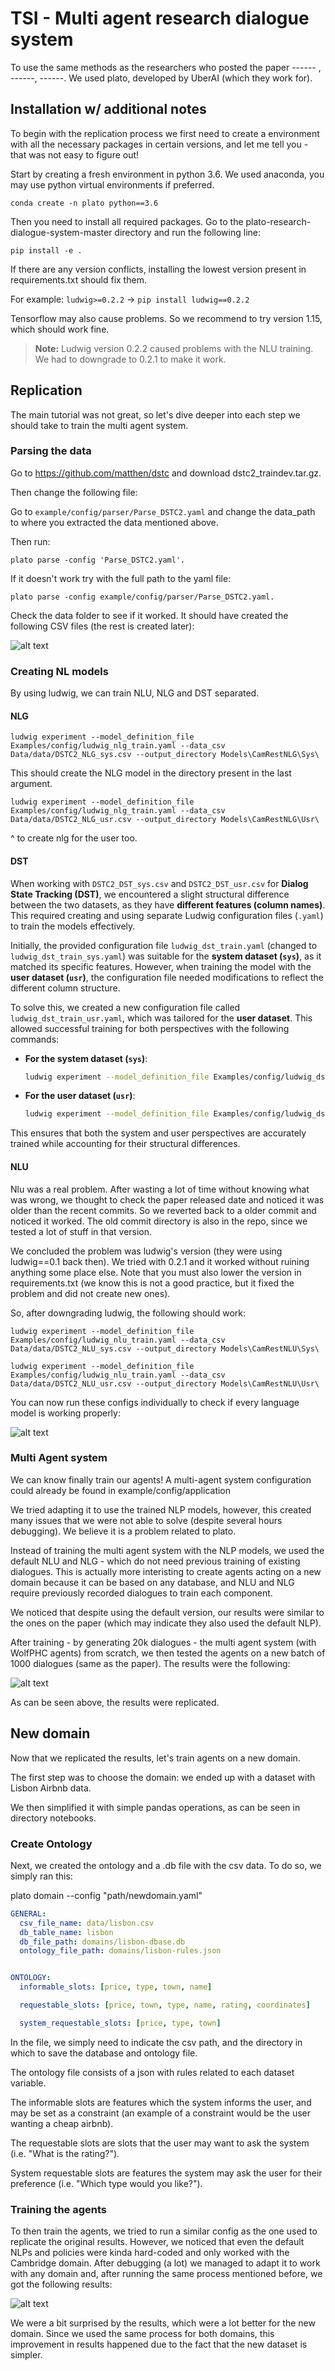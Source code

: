 # TSI - Multi agent research dialogue system

To use the same methods as the researchers who posted the paper ------ , ------, ------. We used plato, developed by UberAI (which they work for).

## Installation w/ additional notes

To begin with the replication process we first need to create a environment with all the necessary packages in certain versions, and let me tell you - that was not easy to figure out!

Start by creating a fresh environment in python 3.6. We used anaconda, you may use python virtual environments if preferred.

```conda create -n plato python==3.6```

Then you need to install all required packages. Go to the plato-research-dialogue-system-master directory and run the following line:

```pip install -e .```

If there are any version conflicts, installing the lowest version present in requirements.txt should fix them.

For example: ```ludwig>=0.2.2``` -> ```pip install ludwig==0.2.2```

Tensorflow may also cause problems. So we recommend to try version 1.15, which should work fine.

> **Note:** Ludwig version 0.2.2 caused problems with the NLU training. We had to downgrade to 0.2.1 to make it work. 


## Replication

The main tutorial was not great, so let's dive deeper into each step we should take to train the multi agent system.

### Parsing the data

Go to https://github.com/matthen/dstc and download dstc2_traindev.tar.gz.

Then change the following file:

Go to `example/config/parser/Parse_DSTC2.yaml` and change the data_path to where you extracted the data mentioned above.

Then run:

```plato parse -config 'Parse_DSTC2.yaml'.```

If it doesn't work try with the full path to the yaml file:


```plato parse -config example/config/parser/Parse_DSTC2.yaml.```


Check the data folder to see if it worked. It should have created the following CSV files (the rest is created later):

![alt text](images/data_parsed.png)

### Creating NL models

By using ludwig, we can train NLU, NLG and DST separated.


#### NLG

```ludwig experiment --model_definition_file Examples/config/ludwig_nlg_train.yaml --data_csv Data/data/DSTC2_NLG_sys.csv --output_directory Models\CamRestNLG\Sys\```

This should create the NLG model in the directory present in the last argument.

```ludwig experiment --model_definition_file Examples/config/ludwig_nlg_train.yaml --data_csv Data/data/DSTC2_NLG_usr.csv --output_directory Models\CamRestNLG\Usr\```

^ to create nlg for the user too.

#### DST

When working with `DSTC2_DST_sys.csv` and `DSTC2_DST_usr.csv` for **Dialog State Tracking (DST)**, we encountered a slight structural difference between the two datasets, as they have **different features (column names)**. This required creating and using separate Ludwig configuration files (`.yaml`) to train the models effectively.

Initially, the provided configuration file `ludwig_dst_train.yaml` (changed to `ludwig_dst_train_sys.yaml`) was suitable for the **system dataset (`sys`)**, as it matched its specific features. However, when training the model with the **user dataset (`usr`)**, the configuration file needed modifications to reflect the different column structure. 

To solve this, we created a new configuration file called `ludwig_dst_train_usr.yaml`, which was tailored for the **user dataset**. This allowed successful training for both perspectives with the following commands:

- **For the system dataset (`sys`)**:
  ```bash
  ludwig experiment --model_definition_file Examples/config/ludwig_dst_train.yaml --data_csv Data/data/DSTC2_DST_sys.csv --output_directory Models\CamRestDST\Sys\
    ```

- **For the user dataset (`usr`)**:
    ```bash
    ludwig experiment --model_definition_file Examples/config/ludwig_dst_train_usr.yaml --data_csv Data/data/DSTC2_DST_usr.csv --output_directory Models\CamRestDST\Usr\
    ```

This ensures that both the system and user perspectives are accurately trained while accounting for their structural differences.

#### NLU

Nlu was a real problem. After wasting a lot of time without knowing what was wrong, we thought to check the paper released date and noticed it was older than the recent commits. So we reverted back to a older commit and noticed it worked. The old commit directory is also in the repo, since we tested a lot of stuff in that version.

We concluded the problem was ludwig's version (they were using ludwig==0.1 back then). We tried with 0.2.1 and it worked without ruining anything some place else. Note that you must also lower the version in requirements.txt (we know this is not a good practice, but it fixed the problem and did not create new ones).

So, after downgrading ludwig, the following should work:

```ludwig experiment --model_definition_file Examples/config/ludwig_nlu_train.yaml --data_csv Data/data/DSTC2_NLU_sys.csv --output_directory Models\CamRestNLU\Sys\```

```ludwig experiment --model_definition_file Examples/config/ludwig_nlu_train.yaml --data_csv Data/data/DSTC2_NLU_usr.csv --output_directory Models\CamRestNLU\Usr\```


You can now run these configs individually to check if every language model is working properly:

![alt text](images/configs_individual.png)


### Multi Agent system

We can know finally train our agents! A multi-agent system configuration could already be found in example/config/application

We tried adapting it to use the trained NLP models, however, this created many issues that we were not able to solve (despite several hours debugging). We believe it is a problem related to plato.

Instead of training the multi agent system with the NLP models, we used the default NLU and NLG - which do not need previous training of existing dialogues. This is actually more interisting to create agents acting on a new domain because it can be based on any database, and NLU and NLG require previously recorded dialogues to train each component.

We noticed that despite using the default version, our results were similar to the ones on the paper (which may indicate they also used the default NLP).

After training - by generating 20k dialogues - the multi agent system (with WolfPHC agents) from scratch, we then tested the agents on a new batch of 1000 dialogues (same as the paper). The results were the following: 

![alt text](images/prt_sc/MA_test_results.png)

As can be seen above, the results were replicated.




## New domain

Now that we replicated the results, let's train agents on a new domain.

The first step was to choose the domain: we ended up with a dataset with Lisbon Airbnb data.

We then simplified it with simple pandas operations, as can be seen in directory notebooks.

### Create Ontology

Next, we created the ontology and a .db file with the csv data. To do so, we simply ran this:

plato domain --config "path/newdomain.yaml"

```yaml
GENERAL:
  csv_file_name: data/lisbon.csv
  db_table_name: lisbon
  db_file_path: domains/lisbon-dbase.db
  ontology_file_path: domains/lisbon-rules.json


ONTOLOGY:
  informable_slots: [price, type, town, name]

  requestable_slots: [price, town, type, name, rating, coordinates]

  system_requestable_slots: [price, type, town]
```

In the file, we simply need to indicate the csv path, and the directory in which to save the database and ontology file.

The ontology file consists of a json with rules related to each dataset variable.

The informable slots are features which the system informs the user, and may be set as a constraint (an example of a constraint would be the user wanting a cheap airbnb).

The requestable slots are slots that the user may want to ask the system (i.e. "What is the rating?").

System requestable slots are features the system may ask the user for their preference (i.e. "Which type would you like?").

### Training the agents

To then train the agents, we tried to run a similar config as the one used to replicate the original results. However, we noticed that even the default NLPs and policies were kinda hard-coded and only worked with the Cambridge domain. After debugging (a lot) we managed to adapt it to work with any domain and, after running the same process mentioned before, we got the following results:

![alt text](images/prt_sc/Lisbon_MA_test_results.png)

We were a bit surprised by the results, which were a lot better for the new domain. Since we used the same process for both domains, this improvement in results happened due to the fact that the new dataset is simpler.



